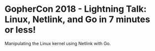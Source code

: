 # GopherCon 2018 - Lightning Talk: Linux, Netlink, and Go in 7 minutes or less!

Manipulating the Linux kernel using Netlink with Go.